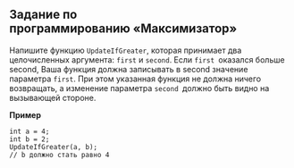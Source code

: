 Задание по программированию «Максимизатор»
------------------------------------------

Напишите функцию `UpdateIfGreater`, которая принимает два целочисленных
аргумента: `first` и `second`. Если `first `оказался больше second, Ваша функция
должна записывать в second значение параметра `first`. При этом указанная
функция не должна ничего возвращать, а изменение параметра `second `должно быть
видно на вызывающей стороне.

**Пример**

~~~~~~~~~~~~~~~~~~~~~~~~~~~~~~~~~~~~~~~~~~~~~~~~~~~~~~~~~~~~~~~~~~~~~~~~~~~~~~~~
int a = 4;
int b = 2;
UpdateIfGreater(a, b);
// b должно стать равно 4
~~~~~~~~~~~~~~~~~~~~~~~~~~~~~~~~~~~~~~~~~~~~~~~~~~~~~~~~~~~~~~~~~~~~~~~~~~~~~~~~

 

 

